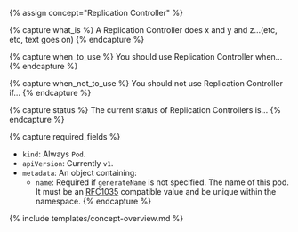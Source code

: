 ---
---

{% assign concept="Replication Controller" %}

{% capture what_is %}
A Replication Controller does x and y and z...(etc, etc, text goes on)
{% endcapture %}

{% capture when_to_use %}
You should use Replication Controller when...
{% endcapture %}

{% capture when_not_to_use %}
You should not use Replication Controller if...
{% endcapture %}

{% capture status %}
The current status of Replication Controllers is...
{% endcapture %}

{% capture required_fields %}
* `kind`: Always `Pod`.
* `apiVersion`: Currently `v1`.
* `metadata`: An object containing:
    * `name`: Required if `generateName` is not specified. The name of this pod.
      It must be an
      [RFC1035](https://www.ietf.org/rfc/rfc1035.txt) compatible value and be
      unique within the namespace.
{% endcapture %}

{% include templates/concept-overview.md %}